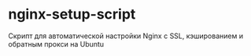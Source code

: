 # nginx-setup-script
Скрипт для автоматической настройки Nginx с SSL, кэшированием и обратным прокси на Ubuntu
